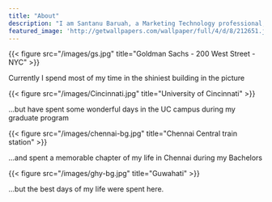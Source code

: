 ```yaml
---
title: "About"
description: "I am Santanu Baruah, a Marketing Technology professional, who occasionally enjoys some good bourbon"
featured_image: 'http://getwallpapers.com/wallpaper/full/4/d/8/212651.jpg'
---
```

{{< figure src="/images/gs.jpg" title="Goldman Sachs - 200 West Street - NYC" >}}

Currently I spend most of my time in the shiniest building in the picture

{{< figure src="/images/Cincinnati.jpg" title="University of Cincinnati" >}}

...but have spent some wonderful days in the UC campus during my graduate program 


{{< figure src="/images/chennai-bg.jpg" title="Chennai Central train station" >}}

...and spent a memorable chapter of my life in Chennai during my Bachelors


{{< figure src="/images/ghy-bg.jpg" title="Guwahati" >}}

...but the best days of my life were spent here. 


